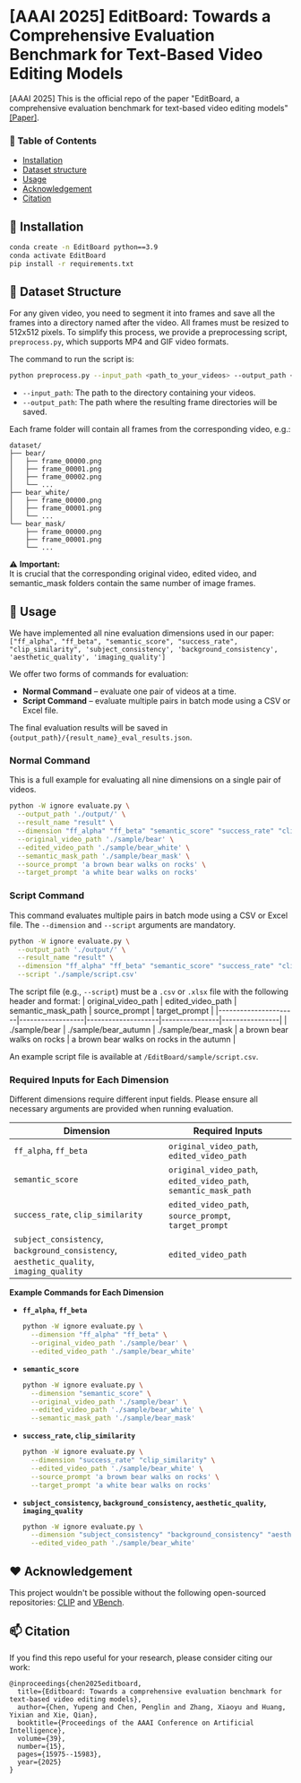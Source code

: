 # [AAAI 2025] EditBoard: Towards a Comprehensive Evaluation Benchmark for Text-Based Video Editing Models
[AAAI 2025] This is the official repo of the paper "EditBoard, a comprehensive evaluation benchmark for text-based video editing models" [[Paper]](https://arxiv.org/pdf/2409.09668).

### :book: Table of Contents
- [Installation](#installation)
- [Dataset structure](#data)
- [Usage](#usage)
- [Acknowledgement](#acknowledgement)
- [Citation](#citation)

<a name="installation"></a>
## :hammer: Installation

~~~bash
conda create -n EditBoard python==3.9
conda activate EditBoard
pip install -r requirements.txt
~~~


<a name="data"></a>
## :file_folder: Dataset Structure

For any given video, you need to segment it into frames and save all the frames into a directory named after the video. All frames must be resized to 512x512 pixels. To simplify this process, we provide a preprocessing script, `preprocess.py`, which supports MP4 and GIF video formats.

The command to run the script is:
```bash
python preprocess.py --input_path <path_to_your_videos> --output_path <path_to_save_frames>
```
- `--input_path`: The path to the directory containing your videos.
- `--output_path`: The path where the resulting frame directories will be saved.

Each frame folder will contain all frames from the corresponding video, e.g.:

```
dataset/
├── bear/
│   ├── frame_00000.png
│   ├── frame_00001.png
│   ├── frame_00002.png
│   └── ...
├── bear_white/
│   ├── frame_00000.png
│   ├── frame_00001.png
│   └── ...
└── bear_mask/
    ├── frame_00000.png
    ├── frame_00001.png
    └── ...
```

:warning: **Important:**  
It is crucial that the corresponding original video, edited video, and semantic_mask folders contain the same number of image frames.


<a name="usage"></a>
## :rocket: Usage

We have implemented all nine evaluation dimensions used in our paper:
`["ff_alpha", "ff_beta", "semantic_score", "success_rate", "clip_similarity", 'subject_consistency', 'background_consistency', 'aesthetic_quality', 'imaging_quality']`

We offer two forms of commands for evaluation:
- **Normal Command** – evaluate one pair of videos at a time.  
- **Script Command** – evaluate multiple pairs in batch mode using a CSV or Excel file.

The final evaluation results will be saved in `{output_path}/{result_name}_eval_results.json`.


### Normal Command

This is a full example for evaluating all nine dimensions on a single pair of videos.

```bash
python -W ignore evaluate.py \
  --output_path './output/' \
  --result_name "result" \
  --dimension "ff_alpha" "ff_beta" "semantic_score" "success_rate" "clip_similarity" 'subject_consistency' 'background_consistency' 'aesthetic_quality' 'imaging_quality' \
  --original_video_path './sample/bear' \
  --edited_video_path './sample/bear_white' \
  --semantic_mask_path './sample/bear_mask' \
  --source_prompt 'a brown bear walks on rocks' \
  --target_prompt 'a white bear walks on rocks'
```


### Script Command

This command evaluates multiple pairs in batch mode using a CSV or Excel file. The `--dimension` and `--script` arguments are mandatory.

```bash
python -W ignore evaluate.py \
  --output_path './output/' \
  --result_name "result" \
  --dimension "ff_alpha" "ff_beta" "semantic_score" "success_rate" "clip_similarity" 'subject_consistency' 'background_consistency' 'aesthetic_quality' 'imaging_quality' \
  --script './sample/script.csv'
```

The script file (e.g., `--script`) must be a `.csv` or `.xlsx` file with the following header and format:
| original_video_path | edited_video_path | semantic_mask_path | source_prompt | target_prompt |
|----------------------|------------------|--------------------|----------------|----------------|
| ./sample/bear | ./sample/bear_autumn | ./sample/bear_mask | a brown bear walks on rocks | a brown bear walks on rocks in the autumn |

An example script file is available at `/EditBoard/sample/script.csv`.


### Required Inputs for Each Dimension

Different dimensions require different input fields.   Please ensure all necessary arguments are provided when running evaluation.

| Dimension | Required Inputs |
|------------|----------------|
| `ff_alpha`, `ff_beta` | `original_video_path`, `edited_video_path` |
| `semantic_score` | `original_video_path`, `edited_video_path`, `semantic_mask_path` |
| `success_rate`, `clip_similarity` | `edited_video_path`, `source_prompt`, `target_prompt` |
| `subject_consistency`, `background_consistency`, `aesthetic_quality`, `imaging_quality` | `edited_video_path` |

**Example Commands for Each Dimension**

- **`ff_alpha`, `ff_beta`**
  ```bash
  python -W ignore evaluate.py \
    --dimension "ff_alpha" "ff_beta" \
    --original_video_path './sample/bear' \
    --edited_video_path './sample/bear_white'
  ```

- **`semantic_score`**
  ```bash
  python -W ignore evaluate.py \
    --dimension "semantic_score" \
    --original_video_path './sample/bear' \
    --edited_video_path './sample/bear_white' \
    --semantic_mask_path './sample/bear_mask'
  ```

- **`success_rate`, `clip_similarity`**
  ```bash
  python -W ignore evaluate.py \
    --dimension "success_rate" "clip_similarity" \
    --edited_video_path './sample/bear_white' \
    --source_prompt 'a brown bear walks on rocks' \
    --target_prompt 'a white bear walks on rocks'
  ```

- **`subject_consistency`, `background_consistency`,  `aesthetic_quality`, `imaging_quality`**
  ```bash
  python -W ignore evaluate.py \
    --dimension "subject_consistency" "background_consistency" "aesthetic_quality" "imaging_quality" \
    --edited_video_path './sample/bear_white'
  ```


<a name="acknowledgement"></a>
## :hearts: Acknowledgement

This project wouldn't be possible without the following open-sourced repositories: [CLIP](https://github.com/openai/CLIP) and [VBench](https://github.com/Vchitect/VBench).

<a name="citation"></a>
## :mailbox: Citation

If you find this repo useful for your research, please consider citing our work:

~~~
@inproceedings{chen2025editboard,
  title={Editboard: Towards a comprehensive evaluation benchmark for text-based video editing models},
  author={Chen, Yupeng and Chen, Penglin and Zhang, Xiaoyu and Huang, Yixian and Xie, Qian},
  booktitle={Proceedings of the AAAI Conference on Artificial Intelligence},
  volume={39},
  number={15},
  pages={15975--15983},
  year={2025}
}
~~~
